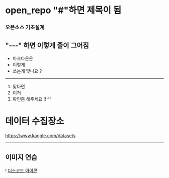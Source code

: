 # open_repo "#"하면 제목이 됨 
### 오픈소스 기초설계 

"---" 하면 이렇게 줄이 그어짐 
---
* 마크다운은
* 이렇게 
* 쓰는게 맞나요 ? 

---
1. 맞다면 
2. 이거 
3. 확인좀 해주세요 !! ^^ 

# 데이터 수집장소 
https://www.kaggle.com/datasets 


---
## 이미지 연습
! [디스코드 아이콘](![image](https://user-images.githubusercontent.com/101052855/195865628-3d24d873-8b5c-4269-81da-ee377562dbb2.png)
)
